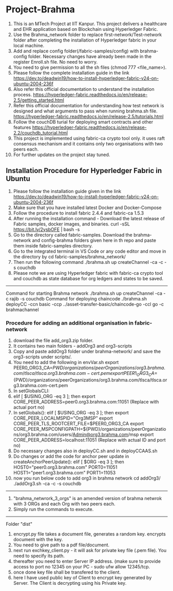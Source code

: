 # Project-Brahma
1. This is an MTech Project at IIT Kanpur. This project delivers a healthcare and EHR application based on Blockchain using Hyperledger Fabric.
2. Use the Brahma_network folder to replace first-network/Test-network folder after completing the installation of Hyperledger fabric in your local machine. 
3. Add and replace config folder(/fabric-samples/config) with brahma-config folder. Necessary changes have already been made in the register Enroll.sh file. No need to worry.
4. You need to give permission to all the sh files (chmod 777 <file_name>).
5. Please follow the complete installation guide in the link https://dev.to/deadwin19/how-to-install-hyperledger-fabric-v24-on-ubuntu-2004-236f
6. Also refer this official documentation to understand the installation process. https://hyperledger-fabric.readthedocs.io/en/release-2.5/getting_started.html
7. Refer this official documentation for understanding how test network is designed and what arguments to pass when running brahma.sh file. https://hyperledger-fabric.readthedocs.io/en/release-2.5/tutorials.html
8. Follow the couchDB turial for deploying smart contracts and other features https://hyperledger-fabric.readthedocs.io/en/release-2.2/couchdb_tutorial.html
9. This project is implemented using fabric-ca crypto tool only. it uses raft consensus mechanism and it contains only two organisations with two peers each.
10. For further updates on the project stay tuned.
## Installation Procedure for Hyperledger Fabric in Ubuntu
1. Please follow the installation guide given in the link https://dev.to/deadwin19/how-to-install-hyperledger-fabric-v24-on-ubuntu-2004-236f
2. Make sure that you have installed latest Docker and Docker-Compose
3. Follow the procedure to install fabric 2.4.4 and fabric-ca 1.5.3
4. After running the installation command - Download the latest release of Fabric samples, docker images, and binaries.
      curl -sSL https://bit.ly/2ysbOFE | bash -s
5. Go to the directory called fabric-samples. Download the brahma-network and config-brahma folders given here in th repo and paste them inside fabric-samples directory.
6. Go to the integrated terminal in VS Code or any code editor and move in the directory by
         cd fabric-samples/brahma_network/
7. Then run the following command
         ./brahma.sh up createChannel -ca -c <channel name of your choice> -s couchdb
8. Please note we are using Hyperledger fabric with fabric-ca crypto tool and couchdb as state database for org ledgers and states to be saved.
---------------------------------------------------------------------------------------------------------------------------------------------------------
Command for starting Brahma network
./brahma.sh up createChannel -ca -c rajib -s couchdb
Command for deploying chaincode
./brahma.sh deployCC -ccn basic -ccp ../asset-transfer-basic/chaincode-go -ccl go -c brahmachannel

### Procedure for adding an additional organisation in fabric-network
1. download the file add_org3.zip folder.
2. It contains two main folders - addOrg3 and org3-scripts
3. Copy and paste addOrg3 folder under brahma-network/ and save the org3-scripts under scripts/.
4. You need to add the following in envVar.sh
export PEER0_ORG3_CA=${PWD}/organizations/peerOrganizations/org3.brahma.com/tlsca/tlsca.org3.brahma.com-cert.pem
export PEER1_ORG3_CA=${PWD}/organizations/peerOrganizations/org3.brahma.com/tlsca/tlsca.org3.brahma.com-cert.pem
6. In setGlobalsCLI:
7. elif [ $USING_ORG -eq 3 ]; then
    export CORE_PEER_ADDRESS=peer0.org3.brahma.com:11051 (Replace with actual port no)
8. In setGlobals():
   elif [ $USING_ORG -eq 3 ]; then
    export CORE_PEER_LOCALMSPID="Org3MSP"
    export CORE_PEER_TLS_ROOTCERT_FILE=$PEER0_ORG3_CA
    export CORE_PEER_MSPCONFIGPATH=${PWD}/organizations/peerOrganizations/org3.brahma.com/users/Admin@org3.brahma.com/msp
    export CORE_PEER_ADDRESS=localhost:11051   (Replace with actual ID and port no)
9. Do necessary changes also in deployCC.sh and in deployCCAAS.sh
10. Do changes or add the code for anchor peer update in createAnchorPeerUpdate():
    elif [ $ORG -eq 3 ]; then
    HOST0="peer0.org3.brahma.com"
    PORT0=11051 
    HOST1="peer1.org3.brahma.com"
    PORT1=11053
11. now you run below code to add org3 in brahma network
    cd addOrg3/
    ./addOrg3.sh -ca -c <channelName> -s couchdb

---------------------------------------------------------------------------------------------------------------------------------
1. "brahma_netwrork_3_orgs" is an amended version of brahma netwrok with 3 ORGs and each Org with two peers each.
2. Simply run the commands to execute.
----------------------------------------------------------------------------------------------------------------------------------------
Folder "dist"
1. encrypt.py file takes a document file, generates a random key. encrypts document with the key.
2. You need to give path to a pdf file/document.
3. next run exchkey_client.py - it will ask for private key file (.pem file). You need to specify its path.
4. thereafter you need to enter Server IP address. (make sure to provide access to port no 12345 on your PC - sudo ufw allow 12345/tcp.
5. once done key file shall be transfered to the client.
6. here I have used public key of Client to encrypt key generated by Server. The Client is decrypting using his Private key.
   
